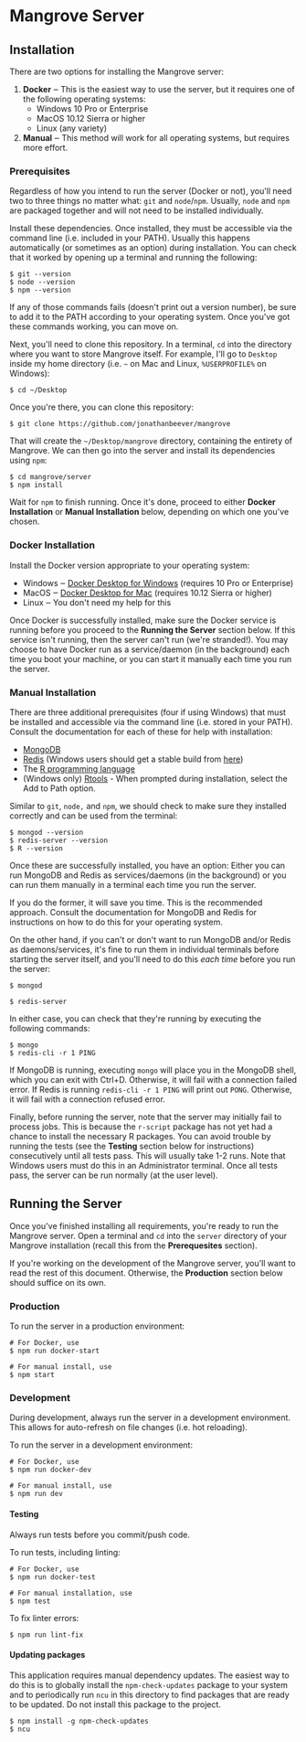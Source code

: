 # Mangrove Server

## Installation

There are two options for installing the Mangrove server:
1. **Docker** ‒ This is the easiest way to use the server, but it requires one of the following operating systems:
   - Windows 10 Pro or Enterprise
   - MacOS 10.12 Sierra or higher
   - Linux (any variety)
2. **Manual** ‒ This method will work for all operating systems, but requires more effort.

### Prerequisites

Regardless of how you intend to run the server (Docker or not), you'll need two to three things no matter what: `git` and `node`/`npm`. Usually, `node` and `npm` are packaged together and will not need to be installed individually.

Install these dependencies. Once installed, they must be accessible via the command line (i.e. included in your PATH). Usually this happens automatically (or sometimes as an option) during installation. You can check that it worked by opening up a terminal and running the following:
```
$ git --version
$ node --version
$ npm --version
```

If any of those commands fails (doesn't print out a version number), be sure to add it to the PATH according to your operating system. Once you've got these commands working, you can move on.

Next, you'll need to clone this repository. In a terminal, `cd` into the directory where you want to store Mangrove itself. For example, I'll go to `Desktop` inside my home directory (i.e. `~` on Mac and Linux, `%USERPROFILE%` on Windows):
```
$ cd ~/Desktop
```
Once you're there, you can clone this repository:
```
$ git clone https://github.com/jonathanbeever/mangrove
```
That will create the `~/Desktop/mangrove` directory, containing the entirety of Mangrove. We can then go into the server and install its dependencies using `npm`:
```
$ cd mangrove/server
$ npm install
```

Wait for `npm` to finish running. Once it's done, proceed to either **Docker Installation** or **Manual Installation** below, depending on which one you've chosen.

### Docker Installation

Install the Docker version appropriate to your operating system:
* Windows ‒ [Docker Desktop for Windows](https://hub.docker.com/editions/community/docker-ce-desktop-windows) (requires 10 Pro or Enterprise)
* MacOS ‒ [Docker Desktop for Mac](https://hub.docker.com/editions/community/docker-ce-desktop-mac) (requires 10.12 Sierra or higher)
* Linux ‒ You don't need my help for this

Once Docker is successfully installed, make sure the Docker service is running before you proceed to the **Running the Server** section below. If this service isn't running, then the server can't run (we're stranded!). You may choose to have Docker run as a service/daemon (in the background) each time you boot your machine, or you can start it manually each time you run the server.

### Manual Installation

There are three additional prerequisites (four if using Windows) that must be installed and accessible via the command line (i.e. stored in your PATH). Consult the documentation for each of these for help with installation:
- [MongoDB](https://www.mongodb.com)
- [Redis](https://redis.io) (Windows users should get a stable build from [here](https://github.com/MicrosoftArchive/redis/releases))
- The [R programming language](https://www.r-project.org/)
- (Windows only) [Rtools](https://cran.r-project.org/bin/windows/Rtools/) - When prompted during installation, select the Add to Path option.

Similar to `git`, `node,` and `npm`, we should check to make sure they installed correctly and can be used from the terminal:
```
$ mongod --version
$ redis-server --version
$ R --version
```

Once these are successfully installed, you have an option: Either you can run MongoDB and Redis as services/daemons (in the background) or you can run them manually in a terminal each time you run the server.

If you do the former, it will save you time. This is the recommended approach. Consult the documentation for MongoDB and Redis for instructions on how to do this for your operating system.

On the other hand, if you can't or don't want to run MongoDB and/or Redis as daemons/services, it's fine to run them in individual terminals before starting the server itself, and you'll need to do this *each time* before you run the server:
```
$ mongod
```
```
$ redis-server
```

In either case, you can check that they're running by executing the following commands:
```
$ mongo
$ redis-cli -r 1 PING
```
If MongoDB is running, executing `mongo` will place you in the MongoDB shell, which you can exit with Ctrl+D. Otherwise, it will fail with a connection failed error. If Redis is running `redis-cli -r 1 PING` will print out `PONG`. Otherwise, it will fail with a connection refused error.

Finally, before running the server, note that the server may initially fail to process jobs. This is because the `r-script` package has not yet had a chance to install the necessary R packages. You can avoid trouble by running the tests (see the **Testing** section below for instructions) consecutively until all tests pass. This will usually take 1-2 runs. Note that Windows users must do this in an Administrator terminal. Once all tests pass, the server can be run normally (at the user level).

## Running the Server

Once you've finished installing all requirements, you're ready to run the Mangrove server. Open a terminal and `cd` into the `server` directory of your Mangrove installation (recall this from the **Prerequesites** section).

If you're working on the development of the Mangrove server, you'll want to read the rest of this document. Otherwise, the **Production** section below should suffice on its own.

### Production

To run the server in a production environment:
```
# For Docker, use
$ npm run docker-start

# For manual install, use
$ npm start
```

### Development

During development, always run the server in a development environment. This allows for auto-refresh on file changes (i.e. hot reloading).

To run the server in a development environment:
```
# For Docker, use
$ npm run docker-dev

# For manual install, use
$ npm run dev
```

#### Testing

Always run tests before you commit/push code.

To run tests, including linting:
```
# For Docker, use
$ npm run docker-test

# For manual installation, use
$ npm test
```

To fix linter errors:
```
$ npm run lint-fix
```

#### Updating packages

This application requires manual dependency updates. The easiest way to do this is to globally install the `npm-check-updates` package to your system and to periodically run `ncu` in this directory to find packages that are ready to be updated. Do not install this package to the project.
```
$ npm install -g npm-check-updates
$ ncu
```
